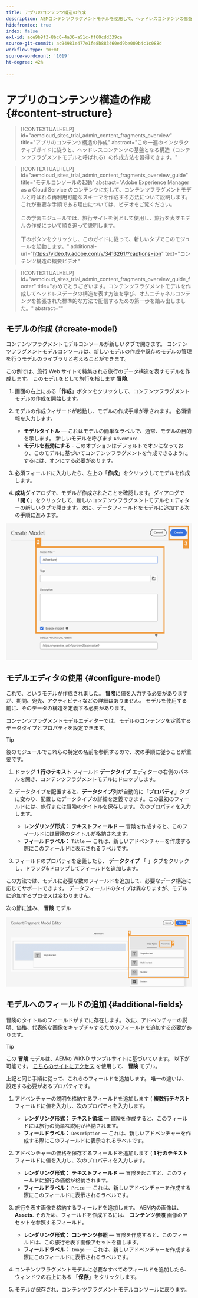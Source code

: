 ```yaml
---
title: アプリのコンテンツ構造の作成
description: AEMコンテンツフラグメントモデルを使用して、ヘッドレスコンテンツの基盤となるコンテンツ構造を作成する方法を説明します。
hidefromtoc: true
index: false
exl-id: ace9b9f3-8bc6-4a36-a51c-ff60cdd339ce
source-git-commit: ac94981e477e1fe8b883460ed9be009b4c1c088d
workflow-type: tm+mt
source-wordcount: '1019'
ht-degree: 42%

---
```



# アプリのコンテンツ構造の作成 {#content-structure}

>[!CONTEXTUALHELP]
>id="aemcloud_sites_trial_admin_content_fragments_overview"
>title="アプリのコンテンツ構造の作成"
>abstract="この一連のインタラクティブガイドに従うと、ヘッドレスコンテンツの基盤となる構造（コンテンツフラグメントモデルと呼ばれる）の作成方法を習得できます。"

>[!CONTEXTUALHELP]
>id="aemcloud_sites_trial_admin_content_fragments_overview_guide"
>title="モデルコンソールの起動"
>abstract="Adobe Experience Manager as a Cloud Service のコンテンツに対して、コンテンツフラグメントモデルと呼ばれる再利用可能なスキーマを作成する方法について説明します。これが重要な手順である理由については、ビデオをご覧ください。 <br><br>この学習モジュールでは、旅行サイトを例として使用し、旅行を表すモデルの作成について順を追って説明します。<br><br>下のボタンをクリックし、このガイドに従って、新しいタブでこのモジュールを起動します。"
>additional-url="https://video.tv.adobe.com/v/3413261/?captions=jpn" text="コンテンツ構造の概要ビデオ"

>[!CONTEXTUALHELP]
>id="aemcloud_sites_trial_admin_content_fragments_overview_guide_footer"
>title="おめでとうございます。コンテンツフラグメントモデルを作成してヘッドレスデータの構造を表す方法を学び、オムニチャネルコンテンツを拡張された標準的な方法で配信するための第一歩を踏み出しました。"
>abstract=""

## モデルの作成 {#create-model}

コンテンツフラグメントモデルコンソールが新しいタブで開きます。 コンテンツフラグメントモデルコンソールは、新しいモデルの作成や既存のモデルの管理を行うモデルのライブラリと考えることができます。

この例では、旅行 Web サイトで特集される旅行のデータ構造を表すモデルを作成します。 このモデルをとして旅行を指します **冒険**.

1. 画面の右上にある「**作成**」ボタンをクリックして、コンテンツフラグメントモデルの作成を開始します。

1. モデルの作成ウィザードが起動し、モデルの作成手順が示されます。 必須情報を入力します。

   * **モデルタイトル**  — これはモデルの簡単なラベルで、通常、モデルの目的を示します。 新しいモデルを呼びます `Adventure`.
   * **モデルを有効にする** - このオプションはデフォルトでオンになっており、このモデルに基づいてコンテンツフラグメントを作成できるようにするには、オンにする必要があります。

1. 必須フィールドに入力したら、左上の「**作成**」をクリックしてモデルを作成します。

1. **成功**&#x200B;ダイアログで、モデルが作成されたことを確認します。ダイアログで「**開く**」をクリックして、新しいコンテンツフラグメントモデルをエディターの新しいタブで開きます。次に、データフィールドをモデルに追加する次の手順に進みます。

![コンテンツフラグメントモデル作成する手順 2 および 3](assets/do-not-localize/create-model.png)

## モデルエディタの使用 {#configure-model}

これで、というモデルが作成されました。 **冒険**&#x200B;に値を入力する必要がありますが、期間、宛先、アクティビティなどの詳細はありません。 モデルを使用する前に、そのデータの構造を定義する必要があります。

コンテンツフラグメントモデルエディターでは、モデルのコンテンツを定義するデータタイプとプロパティを設定できます。

>[!TIP]
>
>後のモジュールでこれらの特定の名前を参照するので、次の手順に従うことが重要です。

1. ドラッグ **1 行のテキスト** フィールド **データタイプ** エディターの右側のパネルを開き、コンテンツフラグメントモデルにドロップします。

1. データタイプを配置すると、**データタイプ**&#x200B;列が自動的に「**プロパティ**」タブに変わり、配置したデータタイプの詳細を定義できます。この最初のフィールドには、旅行または冒険のタイトルを保存します。 次のプロパティを入力します。

   * **レンダリング形式：** **テキストフィールド**  — 冒険を作成すると、このフィールドには冒険のタイトルが格納されます。
   * **フィールドラベル：** `Title`  — これは、新しいアドベンチャーを作成する際にこのフィールドに表示されるラベルです。

1. フィールドのプロパティを定義したら、 **データタイプ** 「 」タブをクリックし、ドラッグ&amp;ドロップしてフィールドを追加します。

この方法では、モデルに必要な数のフィールドを追加して、必要なデータ構造に応じてサポートできます。 データフィールドのタイプは異なりますが、モデルに追加するプロセスは変わりません。

次の節に進み、 **冒険** モデル

![フィールドをモデルに追加する手順 1、2、3](assets/do-not-localize/define-model-fields.png)

## モデルへのフィールドの追加 {#additional-fields}

冒険のタイトルのフィールドがすでに存在します。 次に、アドベンチャーの説明、価格、代表的な画像をキャプチャするためのフィールドを追加する必要があります。

>[!TIP]
>
>この **冒険** モデルは、AEMの WKND サンプルサイトに基づいています。 以下が可能です。 [こちらのサイトにアクセス](https://wknd.site/us/en/adventures/yosemite-backpacking.html) を使用して、 **冒険** モデル。

上記と同じ手順に従って、これらのフィールドを追加します。 唯一の違いは、設定する必要があるプロパティです。

1. アドベンチャーの説明を格納するフィールドを追加します ( **複数行テキスト** フィールドに値を入力し、次のプロパティを入力します。

   * **レンダリング形式：** **テキスト領域**  — 冒険を作成すると、このフィールドには旅行の簡単な説明が格納されます。
   * **フィールドラベル：** `Description`  — これは、新しいアドベンチャーを作成する際にこのフィールドに表示されるラベルです。

1. アドベンチャーの価格を保存するフィールドを追加します ( **1 行のテキスト** フィールドに値を入力し、次のプロパティを入力します。

   * **レンダリング形式：** **テキストフィールド**  — 冒険を起こすと、このフィールドに旅行の価格が格納されます。
   * **フィールドラベル：** `Price`  — これは、新しいアドベンチャーを作成する際にこのフィールドに表示されるラベルです。

1. 旅行を表す画像を格納するフィールドを追加します。 AEM内の画像は、 **Assets**. そのため、フィールドを作成するには、 **コンテンツ参照** 画像のアセットを参照するフィールド。

   * **レンダリング形式：** **コンテンツ参照**  — 冒険を作成すると、このフィールドは、この旅行を表す画像アセットを指します。
   * **フィールドラベル：** `Image`  — これは、新しいアドベンチャーを作成する際にこのフィールドに表示されるラベルです。

1. コンテンツフラグメントモデルに必要なすべてのフィールドを追加したら、ウィンドウの右上にある 「**保存**」をクリックします。

1. モデルが保存され、コンテンツフラグメントモデルコンソールに戻ります。
